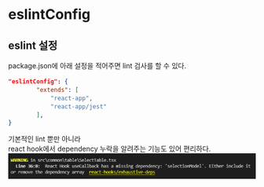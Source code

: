 # eslintConfig

## eslint 설정

package.json에 아래 설정을 적어주면 lint 검사를 할 수 있다.

```json
"eslintConfig": {
        "extends": [
            "react-app",
            "react-app/jest"
        ],
}
```

기본적인 lint 뿐만 아니라  
react hook에서 dependency 누락을 알려주는 기능도 있어 편리하다.
![](./eslintConfig.png)
